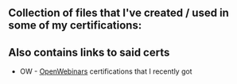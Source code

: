 ## Collection of files that I've created / used in some of my certifications:
## Also contains links to said certs

   - OW - [OpenWebinars](https://openwebinars.net/cert/SjIP) certifications that I recently got
